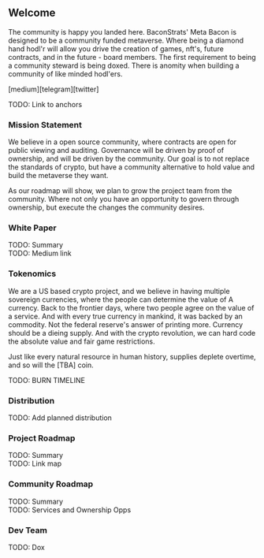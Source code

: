 ## Welcome
The community is happy you landed here. BaconStrats' Meta Bacon is designed to be a community funded metaverse.  Where being a diamond hand hodl'r will allow you drive the creation of games, nft's, future contracts, and in the future - board members.  The first requirement to being a community steward is being doxed.  There is anomity when building a community of like minded hodl'ers. 

[medium][telegram][twitter]
 
TODO: Link to anchors

### Mission Statement

We believe in a open source community, where contracts are open for public viewing and auditing.  Governance will be driven by proof of ownership, and will be driven by the community. Our goal is to not replace the standards of crypto, but have a community alternative to hold value and build the metaverse they want.  

As our roadmap will show, we plan to grow the project team from the community. Where not only you have an opportunity to govern through ownership, but execute the changes the community desires. 

### White Paper

TODO: Summary  
TODO: Medium link

### Tokenomics

We are a US based crypto project, and we believe in having multiple sovereign currencies, where the people can determine the value of A currency.  Back to the frontier days, where two people agree on the value of a service. And with every true currency in mankind, it was backed by an commodity.  Not the federal reserve's answer of printing more.  Currency should be a dieing supply.  And with the crypto revolution, we can hard code the absolute value and fair game restrictions. 

Just like every natural resource in human history, supplies deplete overtime, and so will the [TBA] coin. 

TODO: BURN TIMELINE

### Distribution

TODO: Add planned distribution

### Project Roadmap

TODO: Summary  
TODO: Link map

### Community Roadmap

TODO: Summary  
TODO: Services and Ownership Opps

### Dev Team

TODO: Dox